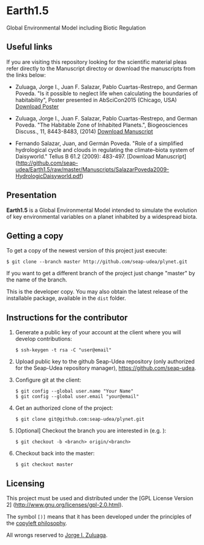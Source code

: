 # Earth1.5
Global Environmental Model including Biotic Regulation

Useful links
------------

If you are visiting this repository looking for the scientific
material pleas refer directly to the Manuscript directoy or download
the manuscripts from the links below:

- Zuluaga, Jorge I., Juan F. Salazar, Pablo Cuartas-Restrepo, and
  German Poveda. "Is it possible to neglect life when calculating the
  boundaries of habitability", Poster presented in AbSciCon2015
  (Chicago, USA) [Download
  Poster](https://github.com/seap-udea/Earth1.5/raw/master/Manuscripts/ZuluagaSalazar2015-InhabitedPlanetsPosterAbSciCon2015.pdf)

- Zuluaga, Jorge I., Juan F. Salazar, Pablo Cuartas-Restrepo, and
  German Poveda. "The Habitable Zone of Inhabited Planets.",
  Biogeosciences Discuss., 11, 8443-8483, (2014) [Download
  Manuscript](https://github.com/seap-udea/Earth1.5/raw/master/Manuscripts/ZuluagaSalazar2014-InHZ.pdf)

- Fernando Salazar, Juan, and Germán Poveda. "Role of a simplified
  hydrological cycle and clouds in regulating the climate–biota system
  of Daisyworld." Tellus B 61.2 (2009): 483-497. [Download Manuscript]
  (http://github.com/seap-udea/Earth1.5/raw/master/Manuscripts/SalazarPoveda2009-HydrologicDaisyworld.pdf)

Presentation
------------

**Earth1.5** is a Global Environmental Model intended to simulate the
evolution of key environmental variables on a planet inhabited by a
widespread biota.

Getting a copy
--------------

To get a copy of the newest version of this project just execute:

```
$ git clone --branch master http://github.com/seap-udea/plynet.git
```

If you want to get a different branch of the project just change
"master" by the name of the branch.

This is the developer copy.  You may also obtain the latest release of
the installable package, available in the `dist` folder.

Instructions for the contributor
--------------------------------

1. Generate a public key of your account at the client where you will
   develop contributions:
   
   ```
   $ ssh-keygen -t rsa -C "user@email"
   ```

2. Upload public key to the github Seap-Udea repository (only authorized
   for the Seap-Udea repository manager), https://github.com/seap-udea.

3. Configure git at the client:

   ```
   $ git config --global user.name "Your Name"
   $ git config --global user.email "your@email"
   ```

4. Get an authorized clone of the project:

   ```
   $ git clone git@github.com:seap-udea/plynet.git
   ```

5. [Optional] Checkout the branch you are interested in
   (e.g. <branch>):

   ```
   $ git checkout -b <branch> origin/<branch>
   ```

6. Checkout back into the master:

   ```
   $ git checkout master
   ```

Licensing
---------

This project must be used and distributed under the [GPL License
Version 2] (http://www.gnu.org/licenses/gpl-2.0.html).

The symbol `[)]` means that it has been developed under the principles
of the [copyleft philosophy](http://en.wikipedia.org/wiki/Copyleft).

All wrongs reserved to [Jorge
I. Zuluaga](mailto:jorge.zuluaga@udea.edu.co).
